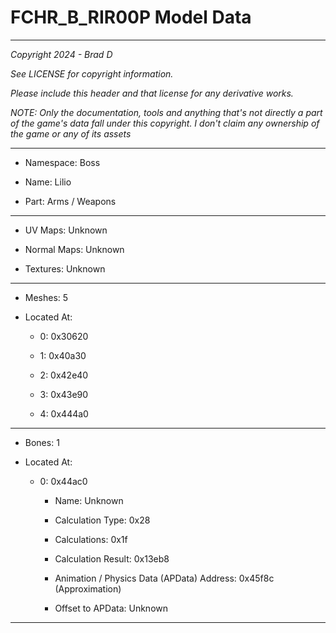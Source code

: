 # FCHR_B_RIR00P Model Data

---

*Copyright 2024 - Brad D*

*See LICENSE for copyright information.*

*Please include this header and that license for any derivative works.*

*NOTE: Only the documentation, tools and anything that's not directly a part of the game's data fall under this copyright. I don't claim any ownership of the game or any of its assets*

---

* Namespace: Boss

* Name: Lilio

* Part: Arms / Weapons

---

* UV Maps: Unknown

* Normal Maps: Unknown

* Textures: Unknown

---

* Meshes: 5

* Located At:

  * 0: 0x30620

  * 1: 0x40a30

  * 2: 0x42e40

  * 3: 0x43e90

  * 4: 0x444a0

---

* Bones: 1

* Located At:

  * 0: 0x44ac0

    * Name: Unknown

    * Calculation Type: 0x28

    * Calculations: 0x1f

    * Calculation Result: 0x13eb8

    * Animation / Physics Data (APData) Address: 0x45f8c (Approximation)

    * Offset to APData: Unknown

---

